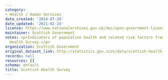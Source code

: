 ```yaml
---
category:
- Health / Human Services
date_created: '2014-07-29'
date_updated: '2021-02-24'
license: https://www.nationalarchives.gov.uk/doc/open-government-licence/version/3/
maintainer: Scottish Government
notes: <p>Indicators of population health and related risk factors from the Scottish
  Health Survey.</p>
organization: Scottish Government
original_dataset_link: http://statistics.gov.scot/data/scottish-health-survey
records: null
resources: []
schema: default
title: Scottish Health Survey
---
```

